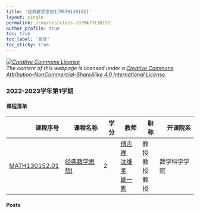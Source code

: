 ```yaml
---
title: '经典数学思想I[MATH130152]'
layout: single
permalink: /courses/class-id/MATH130152
author_profile: true
toc: true
toc_label: '目录'
toc_sticky: true
---
```



<div class='notice--warning'>
	<p><i><a rel='license' href='http://creativecommons.org/licenses/by-nc-sa/4.0/'><img alt='Creative Commons License' style='border-width:0' src='https://i.creativecommons.org/l/by-nc-sa/4.0/88x31.png' /></a><br /> The content of this webpage is licensed under a <a rel='license' href='http://creativecommons.org/licenses/by-nc-sa/4.0/'>Creative Commons Attribution-NonCommercial-ShareAlike 4.0 International License</a>.</i></p>
</div>

### 2022-2023学年第1学期


#### 课程清单

<div style='text-align: center;' id='MATH130152_2223F'> <table id='MATH130152_2223F_table'>
  <thead>
    <tr style="text-align: right;">
      <th>课程序号</th>
      <th>课程名称</th>
      <th>学分</th>
      <th>教师</th>
      <th>职称</th>
      <th>开课院系</th>
    </tr>
  </thead>
  <tbody>
    <tr>
      <td><a href='https://fdu-math.github.io/courses/class-id/MATH130152-01'>MATH130152.01</a></td>
      <td><a href='https://fdu-math.github.io/courses/MATH130152'>经典数学思想I</a></td>
      <td>2</td>
      <td><a href='https://fdu-math.github.io/teachers/傅吉祥'>傅吉祥</a><br /><a href='https://fdu-math.github.io/teachers/沈维孝'>沈维孝</a><br /><a href='https://fdu-math.github.io/teachers/姚一隽'>姚一隽</a></td>
      <td>教授<br />教授<br />教授</td>
      <td>数学科学学院</td>
    </tr>
  </tbody>
</table></div>

#### Posts

